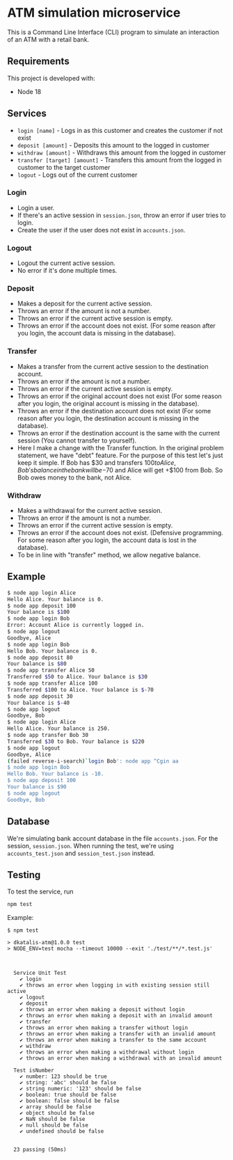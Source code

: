 # ATM simulation microservice

This is a Command Line Interface (CLI) program to simulate an interaction of an ATM with a retail bank.

## Requirements

This project is developed with:

- Node 18

## Services

- `login [name]` - Logs in as this customer and creates the customer if not exist
- `deposit [amount]` - Deposits this amount to the logged in customer
- `withdraw [amount]` - Withdraws this amount from the logged in customer
- `transfer [target] [amount]` - Transfers this amount from the logged in customer to the target customer
- `logout` - Logs out of the current customer

### Login

- Login a user.
- If there's an active session in `session.json`, throw an error if user tries to login.
- Create the user if the user does not exist in `accounts.json`.

### Logout

- Logout the current active session.
- No error if it's done multiple times.

### Deposit

- Makes a deposit for the current active session.
- Throws an error if the amount is not a number.
- Throws an error if the current active session is empty.
- Throws an error if the account does not exist. (For some reason after you login, the account data is missing in the database).

### Transfer

- Makes a transfer from the current active session to the destination account.
- Throws an error if the amount is not a number.
- Throws an error if the current active session is empty.
- Throws an error if the original account does not exist (For some reason after you login, the original account is missing in the database).
- Throws an error if the destination account does not exist (For some reason after you login, the destination account is missing in the database).
- Throws an error if the destination account is the same with the current session (You cannot transfer to yourself).
- Here I make a change with the Transfer function. In the original problem statement, we have "debt" feature. For the purpose of this test let's just keep it simple. If Bob has $30 and transfers $100 to Alice, Bob's balance in the bank will be -$70 and Alice will get +$100 from Bob. So Bob owes money to the bank, not Alice.

### Withdraw

- Makes a withdrawal for the current active session.
- Throws an error if the amount is not a number.
- Throws an error if the current active session is empty.
- Throws an error if the account does not exist. (Defensive programming. For some reason after you login, the account data is lost in the database).
- To be in line with "transfer" method, we allow negative balance.

## Example

```bash
$ node app login Alice
Hello Alice. Your balance is 0.
$ node app deposit 100
Your balance is $100
$ node app login Bob
Error: Account Alice is currently logged in.
$ node app logout
Goodbye, Alice
$ node app login Bob
Hello Bob. Your balance is 0.
$ node app deposit 80
Your balance is $80
$ node app transfer Alice 50
Transferred $50 to Alice. Your balance is $30
$ node app transfer Alice 100
Transferred $100 to Alice. Your balance is $-70
$ node app deposit 30
Your balance is $-40
$ node app logout
Goodbye, Bob
$ node app login Alice
Hello Alice. Your balance is 250.
$ node app transfer Bob 30
Transferred $30 to Bob. Your balance is $220
$ node app logout
Goodbye, Alice
(failed reverse-i-search)`login Bob': node app ^Cgin aa
$ node app login Bob
Hello Bob. Your balance is -10.
$ node app deposit 100
Your balance is $90
$ node app logout
Goodbye, Bob
```

## Database

We're simulating bank account database in the file `accounts.json`. For the session, `session.json`. When running the test, we're using `accounts_test.json` and `session_test.json` instead.

## Testing

To test the service, run

```bash
npm test
```

Example:

```
$ npm test

> dkatalis-atm@1.0.0 test
> NODE_ENV=test mocha --timeout 10000 --exit './test/**/*.test.js'



  Service Unit Test
    ✔ login
    ✔ throws an error when logging in with existing session still active
    ✔ logout
    ✔ deposit
    ✔ throws an error when making a deposit without login
    ✔ throws an error when making a deposit with an invalid amount
    ✔ transfer
    ✔ throws an error when making a transfer without login
    ✔ throws an error when making a transfer with an invalid amount
    ✔ throws an error when making a transfer to the same account
    ✔ withdraw
    ✔ throws an error when making a withdrawal without login
    ✔ throws an error when making a withdrawal with an invalid amount

  Test isNumber
    ✔ number: 123 should be true
    ✔ string: 'abc' should be false
    ✔ string numeric: '123' should be false
    ✔ boolean: true should be false
    ✔ boolean: false should be false
    ✔ array should be false
    ✔ object should be false
    ✔ NaN should be false
    ✔ null should be false
    ✔ undefined should be false


  23 passing (50ms)
```

